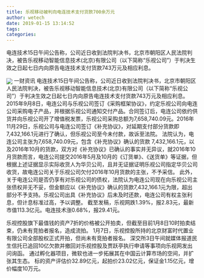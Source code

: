 ```yaml
---
title: 乐视移动被判向电连技术支付货款700余万元
author: wetech
date: 2019-01-15 13:14:52
tags: 
categories: 
---
```

电连技术15日午间公告称，公司近日收到法院判决书，北京市朝阳区人民法院判决，被告乐视移动智能信息技术(北京)有限公司（以下简称“乐视公司”）于判决生效之日起七日内向原告电连技术支付货款743万元及相应利息。
<!-- more -->
<img align="center" border="0" src="https://imgcdn.yicai.com/uppics/images/2019/01/6abd2a830810c9f7d4cea37d13d367bf.jpg" />
一财资讯
电连技术15日午间公告称，公司近日收到法院判决书，北京市朝阳区人民法院判决，被告乐视移动智能信息技术(北京)有限公司（以下简称“乐视公司”）于判决生效之日起七日内向原告电连技术支付货款743万元及相应利息。
2015年9月8日，电连公司与乐视公司签订《采购框架协议》，约定乐视公司向电连公司采购电子产品，并根据乐视公司通知交付产品。合同签订后，电连公司依约供货并向乐视公司开了增值税发票，乐视公司采购总额为7,658,740.09元。2016年11月29日，乐视公司与电连公司签订《补充协议》，对延期支付部分货款即7,432,166.1元进行了确认，但乐视公司至今未付款，故诉至法院。
法院认为，电连公司主张为7,658,740.09元，包含《补充协议》确认的货款 7,432,166.1元，以及2016年10月的货款，双方对《补充协议》已确认的事实并无异议，就2016年10月货款而言，电连公司提交2016年5月及10月的《订货单》、《送货单》等证据，但根据上述证据显示实际收货人为华贝公司，且并无证据证明乐视公司指定华贝公司收货，故电连公司关于乐视公司欠付2016年10月货款的主张，不予采信。
此外，关于电连公司是否仍享有对乐视公司的债权，法院认为电连公司现在向乐视公司主张债权并无不妥，但金额应以《补充协议》确认的货款7,432,166.1元为限，超出部分不予支持。乐视公司出具《补充协议》后未及时还款，电连公司有权主张利息，但计息标准过高，予以调整。
截至发稿，乐视网跌1.39%，报2.83元，最新市值113.3亿元。电连技术涨0.68%，报29.41元。
 
 
乐视控股旗下最值钱的资产7折的价格被公开拍卖，但截至目前1月8日10时拍卖结束，仍未有竞拍者报名，造成流拍。
1月7日，乐视控股所持的北京财富时代置业有限公司全部股权正式开拍，但尚未有竞拍者报名。
深交所3日午间就媒体报道民生信托已追回10亿欠款并撤回对乐视控股及贾跃亭执行申请等事项向乐视网发出问询函。
通过孵化器项目，微软也进一步拓展其在中国云计算市场的空间，并扩张其生态。
标的资产评估价32.89亿元，起拍价23.02亿元，保证金1.15亿元，增价幅度10万元。

